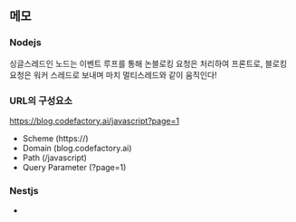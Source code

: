 





## 메모

### Nodejs
싱글스레드인 노드는 이벤트 루프를 통해 논블로킹 요청은 처리하여 프론트로,
블로킹 요청은 워커 스레드로 보내며 마치 멀티스레드와 같이 움직인다!

### URL의 구성요소

https://blog.codefactory.ai/javascript?page=1

- Scheme (https://)
- Domain (blog.codefactory.ai) 
- Path (/javascript)
- Query Parameter (?page=1)


### Nestjs

- 